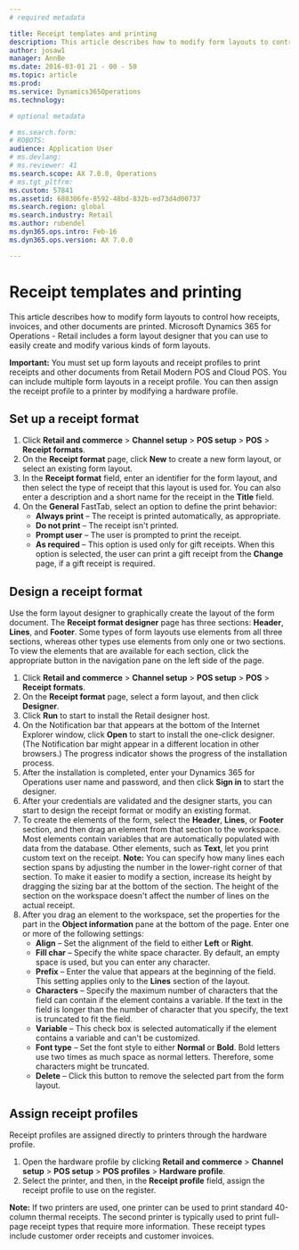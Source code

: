 ```yaml
---
# required metadata

title: Receipt templates and printing
description: This article describes how to modify form layouts to control how receipts, invoices, and other documents are printed. Microsoft Dynamics 365 for Operations - Retail includes a form layout designer that you can use to easily create and modify various kinds of form layouts.
author: josaw1
manager: AnnBe
ms.date: 2016-03-01 21 - 00 - 50
ms.topic: article
ms.prod: 
ms.service: Dynamics365Operations
ms.technology: 

# optional metadata

# ms.search.form: 
# ROBOTS: 
audience: Application User
# ms.devlang: 
# ms.reviewer: 41
ms.search.scope: AX 7.0.0, Operations
# ms.tgt_pltfrm: 
ms.custom: 57841
ms.assetid: 680306fe-8592-48bd-832b-ed73d4d00737
ms.search.region: global
ms.search.industry: Retail
ms.author: rubendel
ms.dyn365.ops.intro: Feb-16
ms.dyn365.ops.version: AX 7.0.0

---
```


# Receipt templates and printing

This article describes how to modify form layouts to control how receipts, invoices, and other documents are printed. Microsoft Dynamics 365 for Operations - Retail includes a form layout designer that you can use to easily create and modify various kinds of form layouts.

**Important:** You must set up form layouts and receipt profiles to print receipts and other documents from Retail Modern POS and Cloud POS. You can include multiple form layouts in a receipt profile. You can then assign the receipt profile to a printer by modifying a hardware profile.

## Set up a receipt format
1.  Click **Retail and commerce** &gt; **Channel setup** &gt; **POS setup** &gt; **POS** &gt; **Receipt formats**.
2.  On the **Receipt format** page, click **New** to create a new form layout, or select an existing form layout.
3.  In the **Receipt format** field, enter an identifier for the form layout, and then select the type of receipt that this layout is used for. You can also enter a description and a short name for the receipt in the **Title** field.
4.  On the **General** FastTab, select an option to define the print behavior:
    -   **Always print** – The receipt is printed automatically, as appropriate.
    -   **Do not print** – The receipt isn't printed.
    -   **Prompt user** – The user is prompted to print the receipt.
    -   **As required** – This option is used only for gift receipts. When this option is selected, the user can print a gift receipt from the **Change** page, if a gift receipt is required.

## Design a receipt format
Use the form layout designer to graphically create the layout of the form document. The **Receipt format designer** page has three sections: **Header**, **Lines**, and **Footer**. Some types of form layouts use elements from all three sections, whereas other types use elements from only one or two sections. To view the elements that are available for each section, click the appropriate button in the navigation pane on the left side of the page.

1.  Click **Retail and commerce** &gt; **Channel setup** &gt; **POS setup** &gt; **POS** &gt; **Receipt formats**.
2.  On the **Receipt format** page, select a form layout, and then click **Designer**.
3.  Click **Run** to start to install the Retail designer host.
4.  On the Notification bar that appears at the bottom of the Internet Explorer window, click **Open** to start to install the one-click designer. (The Notification bar might appear in a different location in other browsers.) The progress indicator shows the progress of the installation process.
5.  After the installation is completed, enter your Dynamics 365 for Operations user name and password, and then click **Sign in** to start the designer.
6.  After your credentials are validated and the designer starts, you can start to design the receipt format or modify an existing format.
7.  To create the elements of the form, select the **Header**, **Lines**, or **Footer** section, and then drag an element from that section to the workspace. Most elements contain variables that are automatically populated with data from the database. Other elements, such as **Text**, let you print custom text on the receipt. **Note:** You can specify how many lines each section spans by adjusting the number in the lower-right corner of that section. To make it easier to modify a section, increase its height by dragging the sizing bar at the bottom of the section. The height of the section on the workspace doesn't affect the number of lines on the actual receipt.
8.  After you drag an element to the workspace, set the properties for the part in the **Object information** pane at the bottom of the page. Enter one or more of the following settings:
    -   **Align** – Set the alignment of the field to either **Left** or **Right**.
    -   **Fill char** – Specify the white space character. By default, an empty space is used, but you can enter any character.
    -   **Prefix** – Enter the value that appears at the beginning of the field. This setting applies only to the **Lines** section of the layout.
    -   **Characters** – Specify the maximum number of characters that the field can contain if the element contains a variable. If the text in the field is longer than the number of character that you specify, the text is truncated to fit the field.
    -   **Variable** – This check box is selected automatically if the element contains a variable and can't be customized.
    -   **Font type** – Set the font style to either **Normal** or **Bold**. Bold letters use two times as much space as normal letters. Therefore, some characters might be truncated.
    -   **Delete** – Click this button to remove the selected part from the form layout.

## Assign receipt profiles
Receipt profiles are assigned directly to printers through the hardware profile.

1.  Open the hardware profile by clicking **Retail and commerce** &gt; **Channel setup** &gt; **POS setup** &gt; **POS profiles** &gt; **Hardware profile**.
2.  Select the printer, and then, in the **Receipt profile** field, assign the receipt profile to use on the register.

**Note:** If two printers are used, one printer can be used to print standard 40-column thermal receipts. The second printer is typically used to print full-page receipt types that require more information. These receipt types include customer order receipts and customer invoices.

